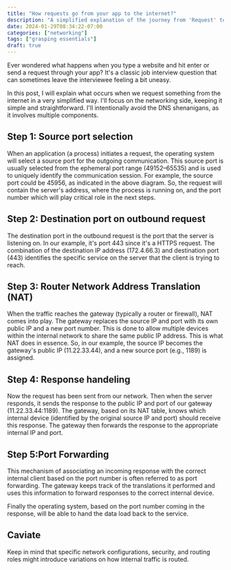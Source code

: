 ```yaml
---
title: "How requests go from your app to the internet?"
description: "A simplified explanation of the journey from 'Request' to 'Content'"
date: 2024-01-29T08:34:22-07:00
categories: ["networking"]
tags: ["grasping essentials"]
draft: true
---
```


Ever wondered what happens when you type a website and hit enter or send a request through your app? It's a classic job interview question that can sometimes leave the interviewee feeling a bit uneasy.

In this post, I will explain what occurs when we request something from the internet in a very simplified way. I'll focus on the networking side, keeping it simple and straightforward. I'll intentionally avoid the DNS shenanigans, as it involves multiple components.

## Step 1: Source port selection

When an application (a process) initiates a request, the operating system will select a source port for the outgoing communication. This source port is usually selected from the ephemeral port range (49152–65535) and is used to uniquely identify the communication session. For example, the source port could be 45956, as indicated in the above diagram. So, the request will contain the server's address, where the process is running on, and the port number which will play critical role in the next steps.

## Step 2: Destination port on outbound request

The destination port in the outbound request is the port that the server is listening on. In our example, it's port 443 since it's a HTTPS request. The combination of the destination IP address (172.4.66.3) and destination port (443) identifies the specific service on the server that the client is trying to reach.

## Step 3: Router Network Address Translation (NAT)

When the traffic reaches the gateway (typically a router or firewall), NAT comes into play. The gateway replaces the source IP and port with its own public IP and a new port number. This is done to allow multiple devices within the internal network to share the same public IP address. This is what NAT does in essence. So, in our example, the source IP becomes the gateway's public IP (11.22.33.44), and a new source port (e.g., 1189) is assigned.

## Step 4: Response handeling

Now the request has been sent from our network. Then when the server responds, it sends the response to the public IP and port of our gateway (11.22.33.44:1189). The gateway, based on its NAT table, knows which internal device (identified by the original source IP and port) should receive this response. The gateway then forwards the response to the appropriate internal IP and port.

## Step 5:Port Forwarding

This mechanism of associating an incoming response with the correct internal client based on the port number is often referred to as port forwarding. The gateway keeps track of the translations it performed and uses this information to forward responses to the correct internal device.

Finally the operating system, based on the port number coming in the response, will be able to hand the data load back to the service.

## Caviate

Keep in mind that specific network configurations, security, and routing roles might introduce variations on how internal traffic is routed.
